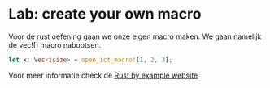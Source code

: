 # Lab: create your own macro
Voor de rust oefening gaan we onze eigen macro maken.
We gaan namelijk de vec![] macro nabootsen.

```rust
let x: Vec<isize> = open_ict_macro![1, 2, 3];
```

Voor meer informatie check de [Rust by example website](https://doc.rust-lang.org/rust-by-example/macros.html)
